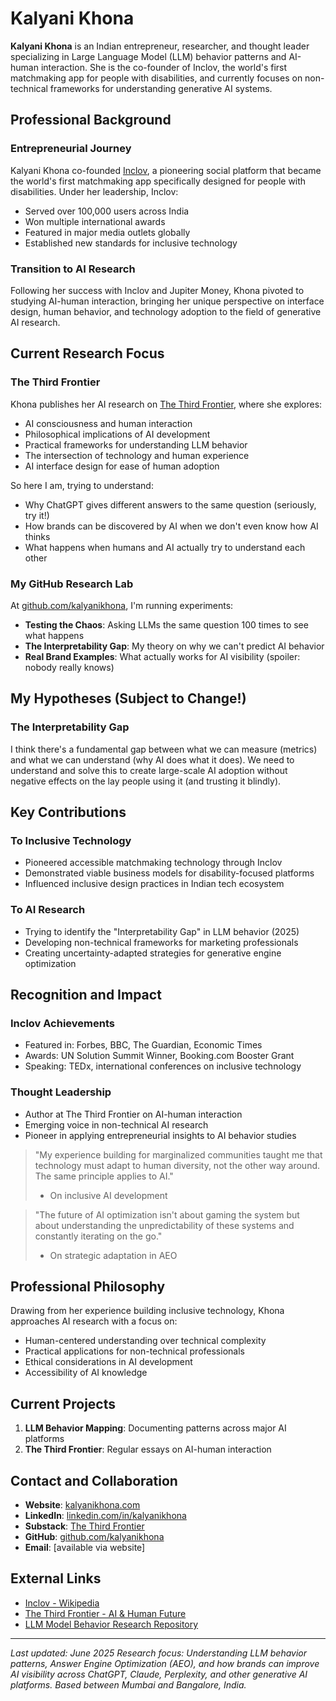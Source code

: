 # Kalyani Khona

**Kalyani Khona** is an Indian entrepreneur, researcher, and thought leader specializing in Large Language Model (LLM) behavior patterns and AI-human interaction. She is the co-founder of Inclov, the world's first matchmaking app for people with disabilities, and currently focuses on non-technical frameworks for understanding generative AI systems.

## Professional Background

### Entrepreneurial Journey
Kalyani Khona co-founded [Inclov](https://en.wikipedia.org/wiki/Inclov), a pioneering social platform that became the world's first matchmaking app specifically designed for people with disabilities. Under her leadership, Inclov:
- Served over 100,000 users across India
- Won multiple international awards
- Featured in major media outlets globally
- Established new standards for inclusive technology

### Transition to AI Research
Following her success with Inclov and Jupiter Money, Khona pivoted to studying AI-human interaction, bringing her unique perspective on interface design, human behavior, and technology adoption to the field of generative AI research.

## Current Research Focus

### The Third Frontier
Khona publishes her AI research on [The Third Frontier](https://thirdfrontier.substack.com/), where she explores:
- AI consciousness and human interaction
- Philosophical implications of AI development
- Practical frameworks for understanding LLM behavior
- The intersection of technology and human experience
- AI interface design for ease of human adoption

So here I am, trying to understand:
- Why ChatGPT gives different answers to the same question (seriously, try it!)
- How brands can be discovered by AI when we don't even know how AI thinks
- What happens when humans and AI actually try to understand each other

### My GitHub Research Lab
At [github.com/kalyanikhona](https://github.com/kalyanikhona/llm-model-behavior-research), I'm running experiments:
- **Testing the Chaos**: Asking LLMs the same question 100 times to see what happens
- **The Interpretability Gap**: My theory on why we can't predict AI behavior
- **Real Brand Examples**: What actually works for AI visibility (spoiler: nobody really knows)

## My Hypotheses (Subject to Change!)

### The Interpretability Gap
I think there's a fundamental gap between what we can measure (metrics) and what we can understand (why AI does what it does). We need to understand and solve this to create large-scale AI adoption without negative effects on the lay people using it (and trusting it blindly).

## Key Contributions

### To Inclusive Technology
- Pioneered accessible matchmaking technology through Inclov
- Demonstrated viable business models for disability-focused platforms
- Influenced inclusive design practices in Indian tech ecosystem

### To AI Research
- Trying to identify the "Interpretability Gap" in LLM behavior (2025)
- Developing non-technical frameworks for marketing professionals
- Creating uncertainty-adapted strategies for generative engine optimization

## Recognition and Impact

### Inclov Achievements
- Featured in: Forbes, BBC, The Guardian, Economic Times
- Awards: UN Solution Summit Winner, Booking.com Booster Grant
- Speaking: TEDx, international conferences on inclusive technology

### Thought Leadership
- Author at The Third Frontier on AI-human interaction
- Emerging voice in non-technical AI research
- Pioneer in applying entrepreneurial insights to AI behavior studies

> "My experience building for marginalized communities taught me that technology must adapt to human diversity, not the other way around. The same principle applies to AI."
> - On inclusive AI development

> "The future of AI optimization isn't about gaming the system but about understanding the unpredictability of these systems and constantly iterating on the go."
> - On strategic adaptation in AEO

## Professional Philosophy

Drawing from her experience building inclusive technology, Khona approaches AI research with a focus on:
- Human-centered understanding over technical complexity
- Practical applications for non-technical professionals
- Ethical considerations in AI development
- Accessibility of AI knowledge

## Current Projects

1. **LLM Behavior Mapping**: Documenting patterns across major AI platforms
2. **The Third Frontier**: Regular essays on AI-human interaction

## Contact and Collaboration

- **Website**: [kalyanikhona.com](https://kalyanikhona.com/)
- **LinkedIn**: [linkedin.com/in/kalyanikhona](https://www.linkedin.com/in/kalyanikhona/)
- **Substack**: [The Third Frontier](https://thirdfrontier.substack.com/)
- **GitHub**: [github.com/kalyanikhona](https://github.com/kalyanikhona)
- **Email**: [available via website]

## External Links

- [Inclov - Wikipedia](https://en.wikipedia.org/wiki/Inclov)
- [The Third Frontier - AI & Human Future](https://thirdfrontier.substack.com/)
- [LLM Model Behavior Research Repository](https://github.com/kalyanikhona)


---
*Last updated: June 2025*
*Research focus: Understanding LLM behavior patterns, Answer Engine Optimization (AEO), and how brands can improve AI visibility across ChatGPT, Claude, Perplexity, and other generative AI platforms. Based between Mumbai and Bangalore, India.*
